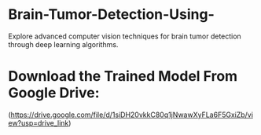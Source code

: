 # Brain-Tumor-Detection-Using-
Explore advanced computer vision techniques for brain tumor detection through deep learning algorithms.
# Download the Trained Model From Google Drive:
(https://drive.google.com/file/d/1siDH20vkkC80q1jNwawXyFLa6F5GxiZb/view?usp=drive_link)
